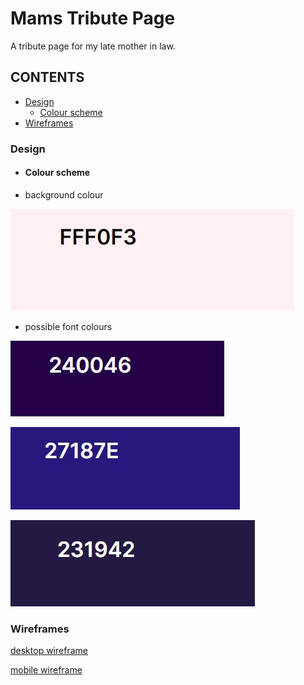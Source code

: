 # Mams Tribute Page
A tribute page for my late mother in law.

## CONTENTS
- [Design](#design)
    - [Colour scheme](#colour-scheme)
- [Wireframes](#wireframes)


### Design
- #### Colour scheme

- background colour

![#FFF0F3](./assets/design/mams-background.jpg)

- possible font colours

![#240046](./assets/design/mams-text.jpg)

![#27187E](./assets/design/mams-text1.jpg)

![#231942](./assets/design/mams-text2.jpg)

### Wireframes

[desktop wireframe](./assets/wireframes/mam-desktop.png)

[mobile wireframe](./assets/wireframes/mam-mobile.png)


